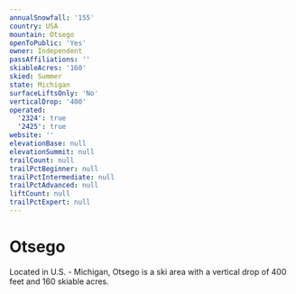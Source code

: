 ```yaml
---
annualSnowfall: '155'
country: USA
mountain: Otsego
openToPublic: 'Yes'
owner: Independent
passAffiliations: ''
skiableAcres: '160'
skied: Summer
state: Michigan
surfaceLiftsOnly: 'No'
verticalDrop: '400'
operated:
  '2324': true
  '2425': true
website: ''
elevationBase: null
elevationSummit: null
trailCount: null
trailPctBeginner: null
trailPctIntermediate: null
trailPctAdvanced: null
liftCount: null
trailPctExpert: null
---
```



# Otsego

Located in U.S. - Michigan, Otsego is a ski area with a vertical drop of 400 feet and 160 skiable acres.
